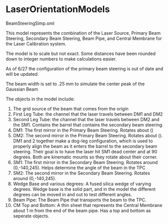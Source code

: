 # LaserOrientationModels

BeamSteeringSimp.oml

This model represents the combination of the Laser Source, Primary Beam Steering, Secondary Beam Steering, Beam Pipe, and Central Membrane for the Laser Calibration system. 

The model is to scale but not exact. Some distances have been rounded down to integer numbers to make calculations easier. 

As of 6/27 the configuration of the primary beam steering is out of date and will be updated.

The beam width is set to .25 mm to simulate the center peak of the Gaussian Beam

The objects in the model include:
1) The grid source of the beam that comes from the origin
2) First Leg Tube: the channel that the laser travels between DM1 and DM2
3) Second Leg Tube: the channel that the laser travels between DM2 and the SM1. Contains the barrel that contains the secondary beam steering. 
4) DM1: The first mirror in the Primary Beam Steering. Rotates about ()
5) DM2: The second mirror in the Primary Beam Steering. Rotates about (). DM1 and 2 together make a dog-leg configuration, which is used to properly align the beam as it enters the barrel to the secondary beam steering. Their goal is to have the laser hit SM1 dead center and at 90 degrees. Both are kinematic mounts so they rotate about their corner.
6) SM1: The first mirror in the Secondary Beam Steering. Rotates around (0,-140,245). Helps determine the angle of the beam in the TPC
7) SM2: The second mirror in the Secondary Beam Steering. Rotates around (0,-140,245). 
8) Wedge Base and various degrees: A fused silica wedge of varying degrees. Wedge base is the solid part, and in the model the different degrees can be moved in and out to test different angles.
9) Beam Pipe: The Beam Pipe that transports the beam to the TPC. 
10) CM Top and Bottom: A thin sheet that represents the Central Membrane about 1 m from the end of the beam pipe. Has a top and bottom as seperate objects.

